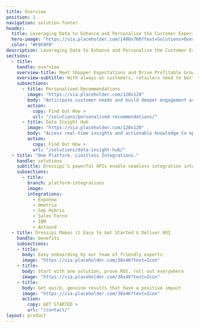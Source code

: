 ```yaml
---
title: Overview
position: 1
navigation: solution-footer
header:
  title: Leveraging Data to Enhance and Personalise the Customer Experience
  hero-image: "https://via.placeholder.com/1400x760?text=Solutions+Overview+page+banner"
  color: "#F0F0F0"
description: Leveraging Data to Enhance and Personalise the Customer Experience
sections:
  - title:
    handle: overview
    overview-title: Meet Shopper Expectations and Drive Profitable Growth
    overview-subtitle: With always-on customers, retailers need to better understand their preferences, anticipate demand faster and personalise all touch points to stay ahead. The ability to ingest, cleanse, and augment huge quantities of data from multiple sources is at the very heart of the Dressipi Revenue Optimisation Platform.
    subsections:
      - title: Personalised Recommendations
        image: "https://via.placeholder.com/120x120"
        body: "Anticipate customer needs and build deeper engagement across every touchpoint: online, instore, in app and email."
        action:
          copy: Find Out How >
          url: "/solutions/personalised-recommendations/"
      - title: Data Insight Hub
        image: "https://via.placeholder.com/120x120"
        body: "Access real-time insights and actionable knowledge to optimise value at each step of the merchandising and buying process."
        action:
          copy: Find Out How >
          url: "/solutions/data-insight-hub/"
  - title: "One Platform. Limitless Integrations."
    handle: solutions
    subtitle: Dressipi’s powerful APIs enable seamless integration into existing enterprise platforms so you can quickly drive profitable growth across the entire value chain
    subsections:
      - title:
        branch: platform-integrations
        image:
        integrations:
          - Exponea
          - Ometria
          - Sap Hybris
          - Sales Force
          - IBM
          - Astound
  - title: Dressipi Makes it Easy to Get Started & Deliver ROI
    handle: benefits
    subsections:
    - title: 
      body: Easy onboarding by our team of friendly experts
      image: "https://via.placeholder.com/38x46?text=Icon"
    - title: 
      body: Start with one solution, prove ROI, roll out everywhere
      image: "https://via.placeholder.com/38x46?text=Icon"
    - title: 
      body: Get quick, genuine results that have a positive impact
      image: "https://via.placeholder.com/38x46?text=Icon"
      action:
        copy: GET STARTED >
        url: "/contact/"
layout: product
---
```

